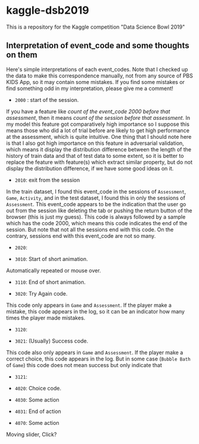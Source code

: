 # kaggle-dsb2019

This is a repository for the Kaggle competition "Data Science Bowl 2019"

## Interpretation of event_code and some thoughts on them

Here's simple interpretations of each event_codes.
Note that I checked up the data to make this correspondence manually, not from any source of PBS KIDS App, so it may contain some mistakes. If you find some mistakes or find something odd in my interpretation, please give me a comment!

* `2000` : start of the session.

If you have a feature like *count of the event_code 2000 before that assessment*, then it means *count of the session before that assessment*. In my model this feature got comparatively high importance so I suppose this means those who did a lot of trial before are likely to get high performance at the assessment, which is quite intuitive.
One thing that I should note here is that I also got high importance on this feature in adversarial validation, which means it  display the distribution difference between the length of the history of train data and that of test data to some extent, so it is better to replace the feature with feature(s) which extract similar property, but do not display the distribution difference, if we have some good ideas on it.

* `2010`: exit from the session

In the train dataset, I found this event_code in the sessions of `Assessment`, `Game`, `Activity`, and in the test dataset, I found this in only the sessions of `Assessment`. This event_code appears to be the indication that the user go out from the session like deleting the tab or pushing the return button of the browser (this is just my guess). This code is always followed by a sample which has the code 2000, which means this code indicates the end of the session. But note that not all the sessions end with this code. On the contrary, sessions end with this event_code are not so many.

* `2020`:

* `3010`: Start of short animation.

Automatically repeated or mouse over.

* `3110`: End of short animation.

* `3020`: Try Again code.

This code only appears in `Game` and `Assessment`. If the player make a mistake, this code appears in the log, so it can be an indicator how many times the player made mistakes.

* `3120`:

* `3021`: (Usually) Success code.

This code also only appears in `Game` and `Assessment`. If the player make a correct choice, this code appears in the log. But in some case (`Bubble Bath` of `Game`) this code does not mean success but only indicate that

* `3121`:

* `4020`: Choice code.

* `4030`: Some action

* `4031`: End of action

* `4070`: Some action

Moving slider, Click?
